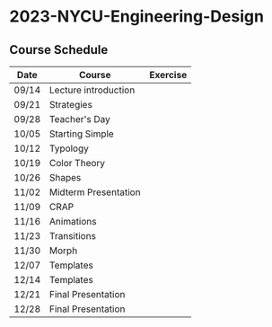 # 2023-NYCU-Engineering-Design

## Course Schedule

| Date  | Course                 | Exercise                  |
|-------|------------------------|---------------------------|
| 09/14 | Lecture introduction   |                           |
| 09/21 | Strategies             |                           |
| 09/28 | Teacher's Day          |                           |
| 10/05 | Starting Simple        |                           |
| 10/12 | Typology               |                           |
| 10/19 | Color Theory           |                           |
| 10/26 | Shapes                 |                           |
| 11/02 | Midterm Presentation   |                           |
| 11/09 | CRAP                   |                           |
| 11/16 | Animations             |                           |
| 11/23 | Transitions            |                           |
| 11/30 | Morph                  |                           |
| 12/07 | Templates              |                           |
| 12/14 | Templates              |                           |
| 12/21 | Final Presentation     |                           |
| 12/28 | Final Presentation     |                           |
